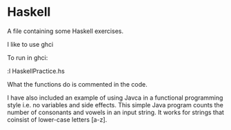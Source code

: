 # Haskell
A file containing some Haskell exercises.

I like to use ghci

To run in ghci:

:l HaskellPractice.hs

What the functions do is commented in the code.

I have also included an example of using Javca in a functional programming style i.e. no variables and side effects. This simple Java program counts the number of consonants and vowels in an input string. It works for strings that coinsist of lower-case letters [a-z].

